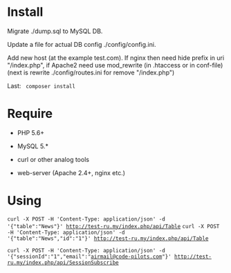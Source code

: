 Install
=
Migrate ./dump.sql to MySQL DB.

Update a file for actual DB config ./config/config.ini.

Add new host (at the example test.com). If nginx then need hide prefix in uri "/index.php", if Apache2 need use mod_rewrite (in .htaccess or in conf-file) (next is rewrite ./config/routes.ini for remove "/index.php")

Last:
<code> composer install </code>

Require
=
- PHP 5.6+

- MySQL 5.*

- curl or other analog tools

- web-server (Apache 2.4+, nginx etc.)

Using
=

<code>curl -X POST -H 'Content-Type: application/json' -d '{"table":"News"}' http://test-ru.my/index.php/api/Table</code>
<code>curl -X POST -H 'Content-Type: application/json' -d '{"table":"News","id":"1"}' http://test-ru.my/index.php/api/Table</code>

<code>curl -X POST -H 'Content-Type: application/json' -d '{"sessionId":"1","email":"airmail@code-pilots.com"}' http://test-ru.my/index.php/api/SessionSubscribe</code>
